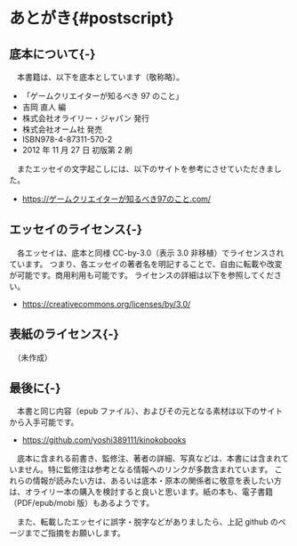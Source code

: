 # あとがき{#postscript}

## 底本について{-}

　本書籍は、以下を底本としています（敬称略）。

* 「ゲームクリエイターが知るべき 97 のこと」
* 吉岡 直人 編
* 株式会社オライリー・ジャパン 発行
* 株式会社オーム社 発売
* ISBN978-4-87311-570-2
* 2012 年 11 月 27 日 初版第 2 刷

　またエッセイの文字起こしには、以下のサイトを参考にさせていただきました。

* https://ゲームクリエイターが知るべき97のこと.com/

## エッセイのライセンス{-}

　各エッセイは、底本と同様 CC-by-3.0（表示 3.0 非移植）でライセンスされています。
つまり、各エッセイの著者名を明記することで、自由に転載や改変が可能です。商用利用も可能です。
ライセンスの詳細は以下を参照してください。

* https://creativecommons.org/licenses/by/3.0/

## 表紙のライセンス{-}

　（未作成）

## 最後に{-}

　本書と同じ内容（epub ファイル）、およびその元となる素材は以下のサイトから入手可能です。

* https://github.com/yoshi389111/kinokobooks

　底本に含まれる前書き、監修注、著者の詳細、写真などは、本書には含まれていません。特に監修注は参考となる情報へのリンクが多数含まれています。
これらの情報が読みたい方は、あるいは底本・原本の関係者に敬意を表したい方は、オライリー本の購入を検討すると良いと思います。紙の本も、電子書籍（PDF/epub/mobi 版）もあるようです。

　また、転載したエッセイに誤字・脱字などがありましたら、上記 github のページまでご指摘をお願いします。

